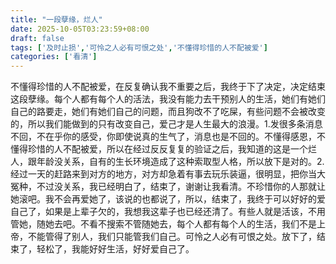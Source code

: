 ```yaml
---
title: "一段孽缘，烂人"
date: 2025-10-05T03:23:59+08:00
draft: false
tags: ['及时止损','可怜之人必有可恨之处','不懂得珍惜的人不配被爱']
categories: ['看清']
---
```


不懂得珍惜的人不配被爱，在反复确认我不重要之后，我终于下了决定，决定结束这段孽缘。每个人都有每个人的活法，我没有能力去干预别人的生活，她们有她们自己的路要走，她们有她们自己的问题，而且狗改不了吃屎，有些问题不会被改变的，所以我们能做到的只有改变自己，爱己才是人生最大的浪漫。1.发很多条消息不回，不在乎你的感受，你即使说真的生气了，消息也是不回的。不懂得感恩，不懂得珍惜的人不配被爱，所以在经过反反复复的验证之后，我知道的这是一个烂人，跟年龄没关系，自有的生长环境造成了这种索取型人格，所以放下是对的。2.经过一天的赶路来到对方的地方，对方却急着有事去玩乐装逼，很明显，把你当大冤种，不过没关系，我已经明白了，结束了，谢谢让我看清。不珍惜你的人那就让她滚吧。我不会再爱她了，该说的也都说了，所以，结束了，我终于可以好好的爱自己了，如果是上辈子欠的，我想我这辈子也已经还清了。有些人就是活该，不用管她，随她去吧。不看不搜索不管随她去，每个人都有每个人的生活，我们不是上帝，不能管得了别人，我们只能管我们自己。可怜之人必有可恨之处。放下了，结束了，轻松了，我能好好生活，好好爱自己了。

